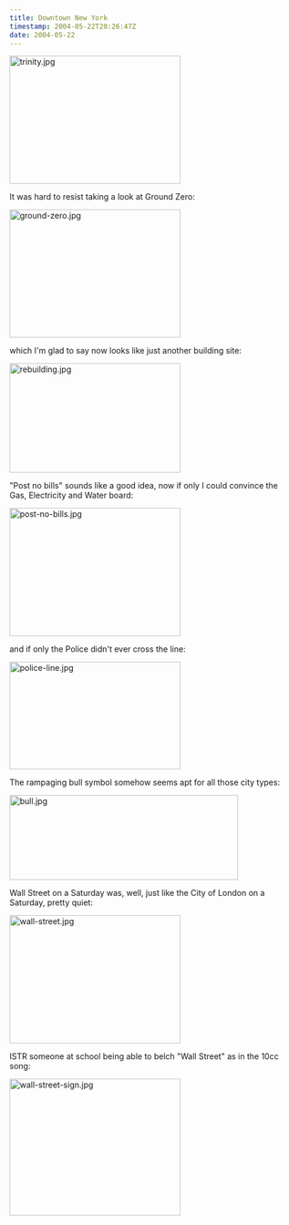 ```yaml
---
title: Downtown New York
timestamp: 2004-05-22T20:26:47Z
date: 2004-05-22
---
```


<img alt="trinity.jpg" src="http://blog.whatfettle.com/archives/NYC/trinity.jpg" width="300" height="225" border="0" />

It was hard to resist taking a look at Ground Zero:

<img alt="ground-zero.jpg" src="http://blog.whatfettle.com/archives/NYC/ground-zero.jpg" width="300" height="225" border="0" />

which I'm glad to say now looks like just another building site:

<img alt="rebuilding.jpg" src="http://blog.whatfettle.com/archives/NYC/rebuilding.jpg" width="300" height="192" border="0" />

"Post no bills" sounds like a good idea, now if only I could convince the Gas, Electricity and Water board:

<img alt="post-no-bills.jpg" src="http://blog.whatfettle.com/archives/NYC/post-no-bills.jpg" width="300" height="225" border="0" />

and if only the Police didn't ever cross the line:

<img alt="police-line.jpg" src="http://blog.whatfettle.com/archives/NYC/police-line.jpg" width="300" height="189" border="0" />

The rampaging bull symbol somehow seems apt for all those city types:

<img alt="bull.jpg" src="http://blog.whatfettle.com/archives/NYC/bull.jpg" width="401" height="149" border="0" />

Wall Street on a Saturday was, well, just like the City of London on a Saturday, pretty quiet:

<img alt="wall-street.jpg" src="http://blog.whatfettle.com/archives/NYC/wall-street.jpg" width="300" height="225" border="0" />

ISTR someone at school being able to belch "Wall Street" as in the 10cc song:

<img alt="wall-street-sign.jpg" src="http://blog.whatfettle.com/archives/NYC/wall-street-sign.jpg" width="300" height="240" border="0" />
